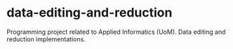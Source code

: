 # data-editing-and-reduction
Programming project related to Applied Informatics (UoM). Data editing and reduction implementations.
